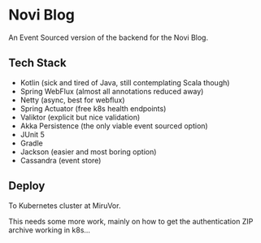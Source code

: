 # Novi Blog

An Event Sourced version of the backend for the Novi Blog.

## Tech Stack

* Kotlin (sick and tired of Java, still contemplating Scala though)
* Spring WebFlux (almost all annotations reduced away)
* Netty (async, best for webflux)
* Spring Actuator (free k8s health endpoints)
* Valiktor (explicit but nice validation)
* Akka Persistence (the only viable event sourced option)
* JUnit 5
* Gradle
* Jackson (easier and most boring option)
* Cassandra (event store)

## Deploy

To Kubernetes cluster at MiruVor.

This needs some more work, mainly on how to get the authentication ZIP archive working in k8s...
